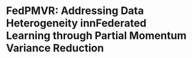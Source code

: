 # FedPMVR: Addressing Data Heterogeneity innFederated Learning through Partial Momentum Variance Reduction
